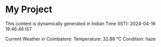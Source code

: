 # My Project

This content is dynamically generated in Indian Time (IST): 2024-04-16 19:46:46 IST


Current Weather in Coimbatore:
Temperature: 32.88 °C
Condition: haze
